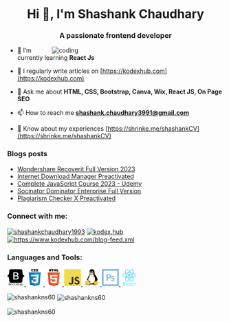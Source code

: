 <h1 align="center">Hi 👋, I'm Shashank Chaudhary</h1>
<h3 align="center">A passionate frontend developer</h3>

<img align="right" alt="coding" width="400px" src="https://www.aagnia.com/wp-content/uploads/2021/12/39998-web-development.gif">

- 🌱 I’m currently learning **React Js**

- 📝 I regularly write articles on [https://kodexhub.com](https://kodexhub.com)

- 💬 Ask me about **HTML, CSS, Bootstrap, Canva, Wix, React JS, On Page SEO**

- 📫 How to reach me **shashank.chaudhary3991@gmail.com**

- 📄 Know about my experiences [https://shrinke.me/shashankCV](https://shrinke.me/shashankCV)

### Blogs posts
<!-- BLOG-POST-LIST:START -->
- [Wondershare Recoverit Full Version 2023](https://www.kodexhub.com/post/wondershare-recoverit-full-version-2023)
- [Internet Download Manager Preactivated](https://www.kodexhub.com/post/internet-download-manager-preactivated)
- [Complete JavaScript Course 2023 - Udemy](https://www.kodexhub.com/post/complete-javascript-course-2023-udemy)
- [Socinator Dominator Enterprise Full Version](https://www.kodexhub.com/post/socinator-dominator-enterprise-full-version)
- [Plagiarism Checker X Preactivated](https://www.kodexhub.com/post/plagiarism-checker-x-preactivated)
<!-- BLOG-POST-LIST:END -->

<h3 align="left">Connect with me:</h3>
<p align="left">
<a href="https://linkedin.com/in/shashankchaudhary1993" target="blank"><img align="center" src="https://raw.githubusercontent.com/rahuldkjain/github-profile-readme-generator/master/src/images/icons/Social/linked-in-alt.svg" alt="shashankchaudhary1993" height="30" width="40" /></a>
<a href="https://instagram.com/kodex.hub" target="blank"><img align="center" src="https://raw.githubusercontent.com/rahuldkjain/github-profile-readme-generator/master/src/images/icons/Social/instagram.svg" alt="kodex.hub" height="30" width="40" /></a>
<a href="/https://www.kodexhub.com/blog-feed.xml" target="blank"><img align="center" src="https://raw.githubusercontent.com/rahuldkjain/github-profile-readme-generator/master/src/images/icons/Social/rss.svg" alt="https://www.kodexhub.com/blog-feed.xml" height="30" width="40" /></a>
</p>

<h3 align="left">Languages and Tools:</h3>
<p align="left"> <a href="https://getbootstrap.com" target="_blank" rel="noreferrer"> <img src="https://raw.githubusercontent.com/devicons/devicon/master/icons/bootstrap/bootstrap-plain-wordmark.svg" alt="bootstrap" width="40" height="40"/> </a> <a href="https://www.w3schools.com/css/" target="_blank" rel="noreferrer"> <img src="https://raw.githubusercontent.com/devicons/devicon/master/icons/css3/css3-original-wordmark.svg" alt="css3" width="40" height="40"/> </a> <a href="https://www.w3.org/html/" target="_blank" rel="noreferrer"> <img src="https://raw.githubusercontent.com/devicons/devicon/master/icons/html5/html5-original-wordmark.svg" alt="html5" width="40" height="40"/> </a> <a href="https://developer.mozilla.org/en-US/docs/Web/JavaScript" target="_blank" rel="noreferrer"> <img src="https://raw.githubusercontent.com/devicons/devicon/master/icons/javascript/javascript-original.svg" alt="javascript" width="40" height="40"/> </a> <a href="https://www.linux.org/" target="_blank" rel="noreferrer"> <img src="https://raw.githubusercontent.com/devicons/devicon/master/icons/linux/linux-original.svg" alt="linux" width="40" height="40"/> </a> <a href="https://www.photoshop.com/en" target="_blank" rel="noreferrer"> <img src="https://raw.githubusercontent.com/devicons/devicon/master/icons/photoshop/photoshop-line.svg" alt="photoshop" width="40" height="40"/> </a> <a href="https://reactjs.org/" target="_blank" rel="noreferrer"> <img src="https://raw.githubusercontent.com/devicons/devicon/master/icons/react/react-original-wordmark.svg" alt="react" width="40" height="40"/> </a> </p>

<p><img align="left" src="https://github-readme-stats.vercel.app/api/top-langs?username=shashankns60&show_icons=true&locale=en&layout=compact" alt="shashankns60" /></p>

<p>&nbsp;<img align="center" src="https://github-readme-stats.vercel.app/api?username=shashankns60&show_icons=true&locale=en" alt="shashankns60" /></p>

<p><img align="center" src="https://github-readme-streak-stats.herokuapp.com/?user=shashankns60&" alt="shashankns60" /></p>